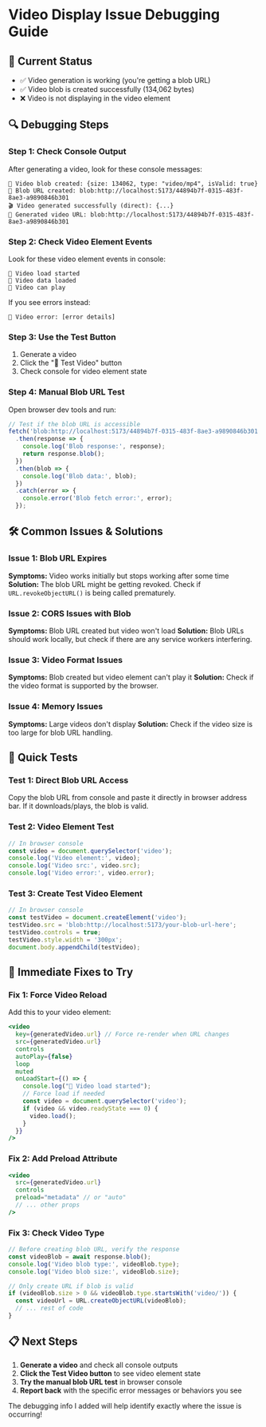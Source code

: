 # Video Display Issue Debugging Guide

## 🎯 **Current Status**
- ✅ Video generation is working (you're getting a blob URL)
- ✅ Video blob is created successfully (134,062 bytes)
- ❌ Video is not displaying in the video element

## 🔍 **Debugging Steps**

### Step 1: Check Console Output
After generating a video, look for these console messages:
```
🎥 Video blob created: {size: 134062, type: "video/mp4", isValid: true}
🎥 Blob URL created: blob:http://localhost:5173/44894b7f-0315-483f-8ae3-a9890846b301
🎬 Video generated successfully (direct): {...}
🎥 Generated video URL: blob:http://localhost:5173/44894b7f-0315-483f-8ae3-a9890846b301
```

### Step 2: Check Video Element Events
Look for these video element events in console:
```
🎥 Video load started
🎥 Video data loaded  
🎥 Video can play
```

If you see errors instead:
```
🎥 Video error: [error details]
```

### Step 3: Use the Test Button
1. Generate a video
2. Click the "🔄 Test Video" button
3. Check console for video element state

### Step 4: Manual Blob URL Test
Open browser dev tools and run:
```javascript
// Test if the blob URL is accessible
fetch('blob:http://localhost:5173/44894b7f-0315-483f-8ae3-a9890846b301')
  .then(response => {
    console.log('Blob response:', response);
    return response.blob();
  })
  .then(blob => {
    console.log('Blob data:', blob);
  })
  .catch(error => {
    console.error('Blob fetch error:', error);
  });
```

## 🛠️ **Common Issues & Solutions**

### Issue 1: Blob URL Expires
**Symptoms:** Video works initially but stops working after some time
**Solution:** The blob URL might be getting revoked. Check if `URL.revokeObjectURL()` is being called prematurely.

### Issue 2: CORS Issues with Blob
**Symptoms:** Blob URL created but video won't load
**Solution:** Blob URLs should work locally, but check if there are any service workers interfering.

### Issue 3: Video Format Issues
**Symptoms:** Blob created but video element can't play it
**Solution:** Check if the video format is supported by the browser.

### Issue 4: Memory Issues
**Symptoms:** Large videos don't display
**Solution:** Check if the video size is too large for blob URL handling.

## 🧪 **Quick Tests**

### Test 1: Direct Blob URL Access
Copy the blob URL from console and paste it directly in browser address bar. If it downloads/plays, the blob is valid.

### Test 2: Video Element Test
```javascript
// In browser console
const video = document.querySelector('video');
console.log('Video element:', video);
console.log('Video src:', video.src);
console.log('Video error:', video.error);
```

### Test 3: Create Test Video Element
```javascript
// In browser console
const testVideo = document.createElement('video');
testVideo.src = 'blob:http://localhost:5173/your-blob-url-here';
testVideo.controls = true;
testVideo.style.width = '300px';
document.body.appendChild(testVideo);
```

## 🔧 **Immediate Fixes to Try**

### Fix 1: Force Video Reload
Add this to your video element:
```jsx
<video
  key={generatedVideo.url} // Force re-render when URL changes
  src={generatedVideo.url}
  controls
  autoPlay={false}
  loop
  muted
  onLoadStart={() => {
    console.log("🎥 Video load started");
    // Force load if needed
    const video = document.querySelector('video');
    if (video && video.readyState === 0) {
      video.load();
    }
  }}
/>
```

### Fix 2: Add Preload Attribute
```jsx
<video
  src={generatedVideo.url}
  controls
  preload="metadata" // or "auto"
  // ... other props
/>
```

### Fix 3: Check Video Type
```jsx
// Before creating blob URL, verify the response
const videoBlob = await response.blob();
console.log('Video blob type:', videoBlob.type);
console.log('Video blob size:', videoBlob.size);

// Only create URL if blob is valid
if (videoBlob.size > 0 && videoBlob.type.startsWith('video/')) {
  const videoUrl = URL.createObjectURL(videoBlob);
  // ... rest of code
}
```

## 📋 **Next Steps**

1. **Generate a video** and check all console outputs
2. **Click the Test Video button** to see video element state
3. **Try the manual blob URL test** in browser console
4. **Report back** with the specific error messages or behaviors you see

The debugging info I added will help identify exactly where the issue is occurring!
